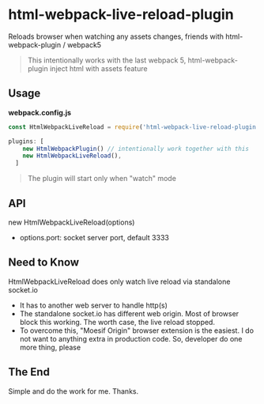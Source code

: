 # html-webpack-live-reload-plugin
Reloads browser when watching any assets changes, friends with html-webpack-plugin / webpack5

> This intentionally works with the last webpack 5, html-webpack-plugin inject html with assets feature

## Usage

**webpack.config.js**
```js
const HtmlWebpackLiveReload = require('html-webpack-live-reload-plugin');

plugins: [
    new HtmlWebpackPlugin() // intentionally work together with this
    new HtmlWebpackLiveReload(),
  ]
```

> The plugin will start only when "watch" mode

## API

new HtmlWebpackLiveReload(options)

- options.port: socket server port, default 3333

## Need to Know

HtmlWebpackLiveReload does only watch live reload via standalone socket.io
- It has to another web server to handle http(s)
- The standalone socket.io has different web origin. Most of browser block this working. The worth case, the live reload stopped. 
- To overcome this, "Moesif Origin" browser extension is the easiest. I do not want to anything extra in production code. So, developer do one more thing, please

## The End
Simple and do the work for me.
Thanks.
